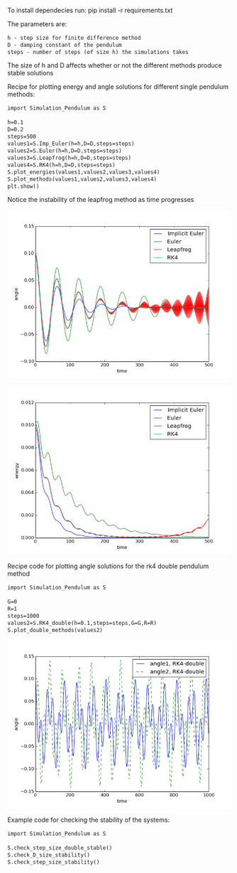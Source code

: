 To install dependecies run: pip install -r requirements.txt

The parameters are:

	h - step size for finite difference method
	D - damping constant of the pendulum
	steps - number of steps (of size h) the simulations takes

The size of h and D affects whether or not the different methods produce stable solutions


Recipe for plotting energy and angle solutions for different single pendulum methods:
	
	import Simulation_Pendulum as S

	h=0.1 
	D=0.2 
	steps=500 
	values1=S.Imp_Euler(h=h,D=D,steps=steps) values2=S.Euler(h=h,D=D,steps=steps) 
	values3=S.Leapfrog(h=h,D=D,steps=steps) 
	values4=S.RK4(h=h,D=D,steps=steps) 
	S.plot_energies(values1,values2,values3,values4) 
	S.plot_methods(values1,values2,values3,values4) 
	plt.show()

Notice the instability of the leapfrog method as time progresses

![Angle against time](https://github.com/red-starter/simulation_of_pendulums/blob/master/images/plot_of_different_methods_angle.png?raw=true)

![Energy against time](https://github.com/red-starter/simulation_of_pendulums/blob/master/images/plot_of_different_methods_energy.png?raw=true)

Recipe code for plotting angle solutions for the rk4 double pendulum method 
	
	import Simulation_Pendulum as S

	G=0 
	R=1 
	steps=1000 
	values2=S.RK4_double(h=0.1,steps=steps,G=G,R=R) 
	S.plot_double_methods(values2) 

![Angle against time for a double pendulum](https://github.com/red-starter/simulation_of_pendulums/blob/master/images/double_pendulum.png?raw=true)

Example code for checking the stability of the systems: 
	
	import Simulation_Pendulum as S

	S.check_step_size_double_stable() 
	S.check_D_size_stability() 
	S.check_step_size_stability()